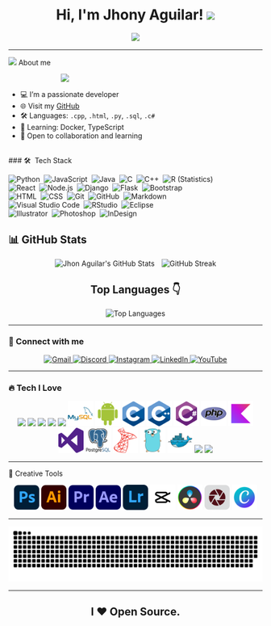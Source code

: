<h1 align="center">
  Hi, I'm Jhony Aguilar!
  <a href="https://github.com/Jhony410" target="_self">
    <img src="https://media.giphy.com/media/hvRJCLFzcasrR4ia7z/giphy.gif" width="30">
  </a>
</h1>

<p align="center">
  <img src="https://readme-typing-svg.herokuapp.com?lines=Hi,+I'm+Jhony;Desarrollador+Junior;Amante+de+la+tecnología+y+de+la+edición;Siempre+aprendiendo+cosas+nuevas&center=true&width=600&height=45&color=36bce8&vCenter=true&size=22">
</p>

---
 <picture><img src = "https://github.com/7oSkaaa/7oSkaaa/blob/main/Images/about_me.gif?raw=true" width = 50px></picture> About me

<picture> <img align="right" src="https://github.com/7oSkaaa/7oSkaaa/blob/main/Images/Right_Side.gif?raw=true" width = 400px></picture>

<br>

- 💻 I’m a passionate developer  
- 🌐 Visit my [GitHub](https://github.com/Jhony410)  
- 🛠️ Languages: `.cpp`, `.html`, `.py`, `.sql`, `.c#` 
- 🧠 Learning: Docker, TypeScript  
- 🌟 Open to collaboration and learning  

<br>
### 🛠 &nbsp;Tech Stack

![Python](https://img.shields.io/badge/-Python-05122A?style=flat&logo=python)&nbsp;
![JavaScript](https://img.shields.io/badge/-JavaScript-05122A?style=flat&logo=javascript)&nbsp;
![Java](https://img.shields.io/badge/-Java-05122A?style=flat&logo=Java&logoColor=FFA518)&nbsp;
![C](https://img.shields.io/badge/-C-05122A?style=flat&logo=C&logoColor=A8B9CC)&nbsp;
![C++](https://img.shields.io/badge/-C++-05122A?style=flat&logo=C%2B%2B&logoColor=00599C)&nbsp;
![R (Statistics)](https://img.shields.io/badge/-R-05122A?style=flat&logo=R&logoColor=276DC3)\
![React](https://img.shields.io/badge/-React-05122A?style=flat&logo=react)&nbsp;
![Node.js](https://img.shields.io/badge/-Node.js-05122A?style=flat&logo=node.js)&nbsp;
![Django](https://img.shields.io/badge/-Django-05122A?style=flat&logo=django&logoColor=092E20)&nbsp;
![Flask](https://img.shields.io/badge/-Flask-05122A?style=flat&logo=flask)&nbsp;
![Bootstrap](https://img.shields.io/badge/-Bootstrap-05122A?style=flat&logo=bootstrap&logoColor=563D7C)\
![HTML](https://img.shields.io/badge/-HTML-05122A?style=flat&logo=HTML5)&nbsp;
![CSS](https://img.shields.io/badge/-CSS-05122A?style=flat&logo=CSS3&logoColor=1572B6)&nbsp;
![Git](https://img.shields.io/badge/-Git-05122A?style=flat&logo=git)&nbsp;
![GitHub](https://img.shields.io/badge/-GitHub-05122A?style=flat&logo=github)&nbsp;
![Markdown](https://img.shields.io/badge/-Markdown-05122A?style=flat&logo=markdown)\
![Visual Studio Code](https://img.shields.io/badge/-Visual%20Studio%20Code-05122A?style=flat&logo=visual-studio-code&logoColor=007ACC)&nbsp;
![RStudio](https://img.shields.io/badge/-RStudio-05122A?style=flat&logo=rstudio)&nbsp;
![Eclipse](https://img.shields.io/badge/-Eclipse-05122A?style=flat&logo=eclipse-ide&logoColor=2C2255)\
![Illustrator](https://img.shields.io/badge/-Illustrator-05122A?style=flat&logo=adobe-illustrator)&nbsp;
![Photoshop](https://img.shields.io/badge/-Photoshop-05122A?style=flat&logo=adobe-photoshop)&nbsp;
![InDesign](https://img.shields.io/badge/-InDesign-05122A?style=flat&logo=adobe-indesign)

## 📊 GitHub Stats

<p align="center">
  <img src="https://github-readme-stats.vercel.app/api?username=Jhony410&show_icons=true&theme=dark&hide_border=true&locale=en" alt="Jhon Aguilar's GitHub Stats" style="display: inline-block; margin-right: 10px;"/>
  
  <img src="https://github-readme-streak-stats.herokuapp.com/?user=Jhony410&theme=dark&hide_border=true&locale=en" alt="GitHub Streak" style="display: inline-block;"/>
</p>

<h2 align="center">Top Languages 👇</h4>
<p align="center">
  <img src="https://github-readme-stats.vercel.app/api/top-langs/?username=Jhony410&layout=compact&theme=date_night" alt="Top Languages" />
</p>

---
### 🤝 Connect with me

<p align="center">
  <a href="mailto:jhonykey1415@gmail.com">
    <img src="https://img.shields.io/badge/Gmail-D14836.svg?style=for-the-badge&logo=gmail&logoColor=white" alt="Gmail" />
  </a>
  <a href="https://discord.com/users/889653772870107146" title="Jhon key#3596">
    <img src="https://img.shields.io/badge/Discord-5865F2.svg?style=for-the-badge&logo=discord&logoColor=white" alt="Discord" />
  </a>
  <a href="https://www.instagram.com/jhonykey1415">
    <img src="https://img.shields.io/badge/Instagram-E4405F.svg?style=for-the-badge&logo=instagram&logoColor=white" alt="Instagram" />
  </a>
  <a href="https://www.linkedin.com/in/jhony-aguilar-5807b9316">
    <img src="https://img.shields.io/badge/LinkedIn-0077B5.svg?style=for-the-badge&logo=linkedin&logoColor=white" alt="LinkedIn" />
  </a>
  <a href="https://youtube.com/@jhonyaguilar4714?si=LcGkdFTBRqVLckjm" title="Tu Canal de YouTube">
    <img src="https://img.shields.io/badge/YouTube-FF0000.svg?style=for-the-badge&logo=youtube&logoColor=white" alt="YouTube" />
  </a>
</p>


---
### 🔥 Tech I Love

<p align="center">
  <!-- JavaScript -->
  <img src="https://media3.giphy.com/media/ln7z2eWriiQAllfVcn/200w.webp" width="50">
  <!-- Python -->
  <img src="https://media.giphy.com/media/KAq5w47R9rmTuvWOWa/giphy.gif" width="50">
  <!-- React -->
  <img src="https://media.giphy.com/media/eNAsjO55tPbgaor7ma/giphy.gif" width="50">
  <!-- GitHub -->
  <img src="https://i.giphy.com/media/KzJkzjggfGN5Py6nkT/200.webp" width="50">
  <!-- VS Code -->
  <img src="https://i.giphy.com/media/IdyAQJVN2kVPNUrojM/200.webp" width="50">
  <!-- MySQL -->
  <img src="https://raw.githubusercontent.com/devicons/devicon/master/icons/mysql/mysql-original-wordmark.svg" width="50">
  <!-- Android Studio -->
  <img src="https://raw.githubusercontent.com/devicons/devicon/master/icons/android/android-original.svg" width="50">
  <!-- C (respaldo) -->
  <img src="https://github.com/Jhony410/Jhony410/blob/main/images/C_Logo.png" width="44">
  <!-- C++ -->
  <img src="https://raw.githubusercontent.com/devicons/devicon/master/icons/cplusplus/cplusplus-original.svg" width="50">
  <!-- C# -->
  <img src="https://raw.githubusercontent.com/devicons/devicon/master/icons/csharp/csharp-original.svg" width="50">
  <!-- PHP -->
  <img src="https://raw.githubusercontent.com/devicons/devicon/master/icons/php/php-original.svg" width="50">
  <!-- Kotlin -->
  <img src="https://raw.githubusercontent.com/devicons/devicon/master/icons/kotlin/kotlin-original.svg" width="50">
  <!-- Visual Studio -->
  <img src="https://raw.githubusercontent.com/devicons/devicon/master/icons/visualstudio/visualstudio-plain.svg" width="50">
  <!-- PostgreSQL -->
  <img src="https://raw.githubusercontent.com/devicons/devicon/master/icons/postgresql/postgresql-original-wordmark.svg" width="50">
  <!-- SQL server -->
  <img src="https://raw.githubusercontent.com/devicons/devicon/master/icons/microsoftsqlserver/microsoftsqlserver-plain.svg" width="50">
  <!-- GO (respaldo) -->
  <img src="https://raw.githubusercontent.com/devicons/devicon/master/icons/go/go-original.svg" width="50">
  <!-- Docker (respaldo) -->
  <img src="https://raw.githubusercontent.com/devicons/devicon/master/icons/docker/docker-original.svg" width="50">
  <!-- HTML -->
  <img src="https://media.giphy.com/media/XAxylRMCdpbEWUAvr8/giphy.gif" width="50">
  <!-- CSS -->
  <img src="https://media.giphy.com/media/fsEaZldNC8A1PJ3mwp/giphy.gif" width="50">
</p>


---
 🎨 Creative Tools

<p align="center">
  <!-- Photoshop -->
  <img src="images/photoshop.svg" width="50">
  <!-- Illustrator -->
  <img src="images/ilustrator.svg" width="50">
  <!-- Premiere Pro -->
  <img src="images/premiere.svg" width="50">
  <!-- After Effects -->
  <img src="images/after-effects.svg" width="50">
  <!-- Lightroom -->
  <img src="images/lightroom.svg" width="50">
  <!-- CapCut -->
  <img src="images/capcut.svg" width="50">
  <!-- DaVinci Resolve -->
  <img src="images/davinci.svg" width="50">
  <!-- Camera RAW -->
  <img src="images/camera-raw.svg" width="50">
  <!-- Canva -->
  <img src="images/canva.svg" width="50">
</p>

---

<p align="center">
  <img  src="https://raw.githubusercontent.com/Elanza-48/Elanza-48/main/resources/img/github-contribution-grid-snake.svg"
    alt="example" />
</p>

---

<h2 align="center">
   I ❤ Open Source.
</h2>

